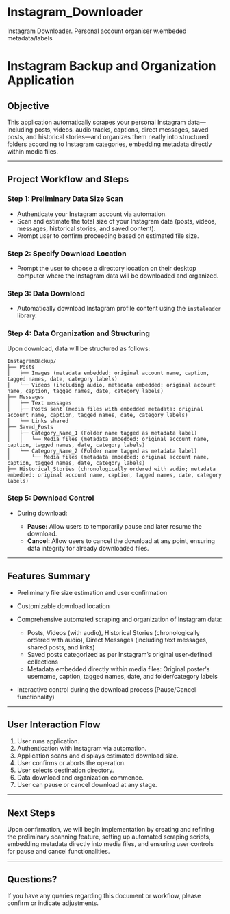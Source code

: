 # Instagram_Downloader
Instagram Downloader. Personal account organiser w.embeded metadata/labels
# Instagram Backup and Organization Application

## Objective

This application automatically scrapes your personal Instagram data—including posts, videos, audio tracks, captions, direct messages, saved posts, and historical stories—and organizes them neatly into structured folders according to Instagram categories, embedding metadata directly within media files.

---

## Project Workflow and Steps

### Step 1: Preliminary Data Size Scan

* Authenticate your Instagram account via automation.
* Scan and estimate the total size of your Instagram data (posts, videos, messages, historical stories, and saved content).
* Prompt user to confirm proceeding based on estimated file size.

### Step 2: Specify Download Location

* Prompt the user to choose a directory location on their desktop computer where the Instagram data will be downloaded and organized.

### Step 3: Data Download

* Automatically download Instagram profile content using the `instaloader` library.

### Step 4: Data Organization and Structuring

Upon download, data will be structured as follows:

```
InstagramBackup/
├── Posts
│   ├── Images (metadata embedded: original account name, caption, tagged names, date, category labels)
│   └── Videos (including audio, metadata embedded: original account name, caption, tagged names, date, category labels)
├── Messages
│   ├── Text messages
│   ├── Posts sent (media files with embedded metadata: original account name, caption, tagged names, date, category labels)
│   └── Links shared
├── Saved_Posts
│   ├── Category_Name_1 (Folder name tagged as metadata label)
│   │   └── Media files (metadata embedded: original account name, caption, tagged names, date, category labels)
│   └── Category_Name_2 (Folder name tagged as metadata label)
│       └── Media files (metadata embedded: original account name, caption, tagged names, date, category labels)
├── Historical_Stories (chronologically ordered with audio; metadata embedded: original account name, caption, tagged names, date, category labels)
```

### Step 5: Download Control

* During download:

  * **Pause:** Allow users to temporarily pause and later resume the download.
  * **Cancel:** Allow users to cancel the download at any point, ensuring data integrity for already downloaded files.

---

## Features Summary

* Preliminary file size estimation and user confirmation
* Customizable download location
* Comprehensive automated scraping and organization of Instagram data:

  * Posts, Videos (with audio), Historical Stories (chronologically ordered with audio), Direct Messages (including text messages, shared posts, and links)
  * Saved posts categorized as per Instagram’s original user-defined collections
  * Metadata embedded directly within media files: Original poster's username, caption, tagged names, date, and folder/category labels
* Interactive control during the download process (Pause/Cancel functionality)

---

## User Interaction Flow

1. User runs application.
2. Authentication with Instagram via automation.
3. Application scans and displays estimated download size.
4. User confirms or aborts the operation.
5. User selects destination directory.
6. Data download and organization commence.
7. User can pause or cancel download at any stage.

---

## Next Steps

Upon confirmation, we will begin implementation by creating and refining the preliminary scanning feature, setting up automated scraping scripts, embedding metadata directly into media files, and ensuring user controls for pause and cancel functionalities.

---

## Questions?

If you have any queries regarding this document or workflow, please confirm or indicate adjustments.
